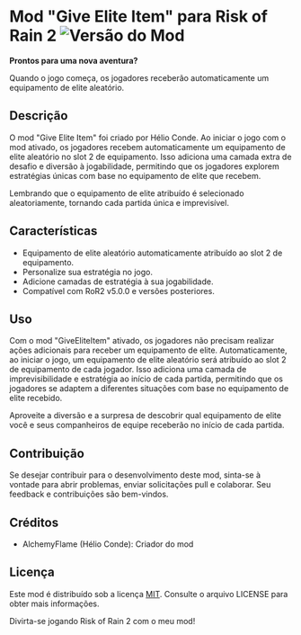 # Mod "Give Elite Item" para Risk of Rain 2  ![Versão do Mod](https://img.shields.io/badge/Versão-1.0.0-brightgreen)


**Prontos para uma nova aventura?**

Quando o jogo começa, os jogadores receberão automaticamente um equipamento de elite aleatório.


## Descrição

O mod "Give Elite Item" foi criado por Hélio Conde. Ao iniciar o jogo com o mod ativado, os jogadores recebem automaticamente um equipamento de elite aleatório no slot 2 de equipamento. Isso adiciona uma camada extra de desafio e diversão à jogabilidade, permitindo que os jogadores explorem estratégias únicas com base no equipamento de elite que recebem.

Lembrando que o equipamento de elite atribuído é selecionado aleatoriamente, tornando cada partida única e imprevisível.

## Características

- Equipamento de elite aleatório automaticamente atribuído ao slot 2 de equipamento.
- Personalize sua estratégia no jogo.
- Adicione camadas de estratégia à sua jogabilidade.
- Compatível com RoR2 v5.0.0 e versões posteriores.

## Uso

Com o mod "GiveEliteItem" ativado, os jogadores não precisam realizar ações adicionais para receber um equipamento de elite. Automaticamente, ao iniciar o jogo, um equipamento de elite aleatório será atribuído ao slot 2 de equipamento de cada jogador. Isso adiciona uma camada de imprevisibilidade e estratégia ao início de cada partida, permitindo que os jogadores se adaptem a diferentes situações com base no equipamento de elite recebido.

Aproveite a diversão e a surpresa de descobrir qual equipamento de elite você e seus companheiros de equipe receberão no início de cada partida.

## Contribuição

Se desejar contribuir para o desenvolvimento deste mod, sinta-se à vontade para abrir problemas, enviar solicitações pull e colaborar. Seu feedback e contribuições são bem-vindos.

## Créditos

- AlchemyFlame (Hélio Conde): Criador do mod

## Licença

Este mod é distribuído sob a licença [MIT](LICENSE). Consulte o arquivo LICENSE para obter mais informações.

Divirta-se jogando Risk of Rain 2 com o meu mod!
